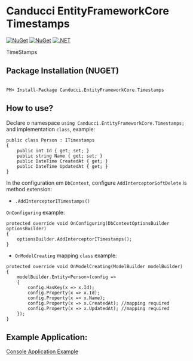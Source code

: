 # Canducci EntityFrameworkCore Timestamps

[![NuGet](https://img.shields.io/nuget/v/Canducci.EntityFrameworkCore.Timestamps.svg?style=plastic&label=version)](https://www.nuget.org/packages/Canducci.EntityFrameworkCore.Timestamps/)
[![NuGet](https://img.shields.io/nuget/dt/Canducci.EntityFrameworkCore.Timestamps.svg)](https://www.nuget.org/packages/Canducci.EntityFrameworkCore.Timestamps/)
[![.NET](https://github.com/fulviocanducci/Canducci.EntityFrameworkCore.Timestamps/actions/workflows/dotnet.yml/badge.svg)](https://github.com/fulviocanducci/Canducci.EntityFrameworkCore.Timestamps/actions/workflows/dotnet.yml)

TimeStamps

## Package Installation (NUGET)

```Csharp

PM> Install-Package Canducci.EntityFrameworkCore.Timestamps

```

## How to use?

Declare o namespace `using Canducci.EntityFrameworkCore.Timestamps;` and implementation `class`, example:

```Csharp
public class Person : ITimestamps
{
    public int Id { get; set; }
    public string Name { get; set; }
    public DateTime CreatedAt { get; }
    public DateTime UpdatedAt { get; }
}
```

In the configuration em `DbContext`, configure `AddInterceptorSoftDelete` is method extension:

* `.AddInterceptorITimestamps()`

`OnConfiguring` example:

```Csharp
protected override void OnConfiguring(DbContextOptionsBuilder optionsBuilder)
{
    optionsBuilder.AddInterceptorITimestamps();
}
```

* `OnModelCreating` mapping `class` example:

```Csharp
protected override void OnModelCreating(ModelBuilder modelBuilder)
{
    modelBuilder.Entity<Person>(config =>
    {
        config.HasKey(x => x.Id);
        config.Property(x => x.Id);
        config.Property(x => x.Name);
        config.Property(x => x.CreatedAt); //mapping required
        config.Property(x => x.UpdatedAt); //mapping required
    });
}
```

## Example Application:

[Console Application Example](https://github.com/fulviocanducci/Canducci.EntityFrameworkCore.Timestamps/tree/master/CslAppConsole)